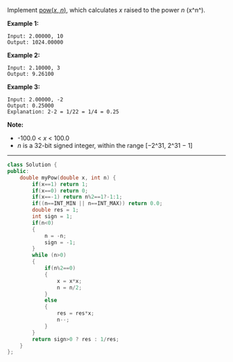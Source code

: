 Implement [pow(*x*, *n*)](http://www.cplusplus.com/reference/valarray/pow/), which calculates *x* raised to the power *n* (x^n^).

**Example 1:**

```
Input: 2.00000, 10
Output: 1024.00000
```

**Example 2:**

```
Input: 2.10000, 3
Output: 9.26100
```

**Example 3:**

```
Input: 2.00000, -2
Output: 0.25000
Explanation: 2-2 = 1/22 = 1/4 = 0.25
```

**Note:**

- -100.0 < *x* < 100.0
- *n* is a 32-bit signed integer, within the range [−2^31, 2^31 − 1]

---

```cpp
class Solution {
public:
    double myPow(double x, int n) {
        if(x==1) return 1;
        if(x==0) return 0;
        if(x==-1) return n%2==1?-1:1;
        if((n==INT_MIN || n==INT_MAX)) return 0.0;
        double res = 1;
        int sign = 1;
        if(n<0)
        {
            n = -n;
            sign = -1;
        }
        while (n>0)
        {
            if(n%2==0)
            {
                x = x*x;
                n = n/2;
            }
            else
            {
                res = res*x;
                n--;
            }
        }
        return sign>0 ? res : 1/res;
    }
};
```

